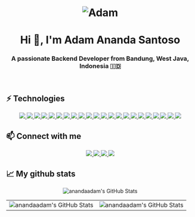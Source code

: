 <h1 align="center">
  <img src="https://raw.githubusercontent.com/anandaadam/anandaadam/main/name.gif" alt="Adam" />
</h1>

<h1 align="center">Hi 👋, I'm Adam Ananda Santoso</h1>
<h3 align="center">A passionate Backend Developer from Bandung, West Java, Indonesia 🇮🇩</h3>

<br />

<!-- - 🦔 Founder of [ArConnect](https://arconnect.io) Arweave Wallet

- 👨‍💻 Working at [Community Labs](https://communitylabs.com) ([We raised $30M!](https://www.bloomberg.com/news/articles/2022-09-08/teenage-founder-raises-30-million-for-crypto-startup-community-labs?utm_medium=email&utm_source=newsletter&utm_term=220908&utm_campaign=author_22684653#xj4y7vzkg&leadSource=uverify%20wall))

- 🧭 Founder at [@th8ta](https://github.com/th8ta) and [@useverto](https://github.com/useverto)

- 👥 Core team member at [@nestdotland](https://github.com/nestdotland)

+ a lot more ;) -->

## ⚡ Technologies
<p align="center">
  <a href="https://skillicons.dev">
    <img src="https://skillicons.dev/icons?i=vscode" />
  </a>
  <a href="https://skillicons.dev">
    <img src="https://skillicons.dev/icons?i=postman" />
  </a>
  <a href="https://skillicons.dev">
    <img src="https://skillicons.dev/icons?i=php" />
  </a>
  <a href="https://skillicons.dev">
    <img src="https://skillicons.dev/icons?i=js" />
  </a>
  <a href="https://skillicons.dev">
    <img src="https://skillicons.dev/icons?i=ts" />
  </a>
  <a href="https://skillicons.dev">
    <img src="https://skillicons.dev/icons?i=nodejs" />
  </a>
  <a href="https://skillicons.dev">
    <img src="https://skillicons.dev/icons?i=go" />
  </a>
  <a href="https://skillicons.dev">
    <img src="https://skillicons.dev/icons?i=laravel" />
  </a>
  <a href="https://skillicons.dev">
    <img src="https://skillicons.dev/icons?i=express" />
  </a>
  <a href="https://skillicons.dev">
    <img src="https://skillicons.dev/icons?i=nestjs" />
  </a>
  <a href="https://skillicons.dev">
    <img src="https://skillicons.dev/icons?i=mysql" />
  </a>
  <a href="https://skillicons.dev">
    <img src="https://skillicons.dev/icons?i=postgres" />
  </a>
  <a href="https://skillicons.dev">
    <img src="https://skillicons.dev/icons?i=mongodb" />
  </a>
  <a href="https://skillicons.dev">
    <img src="https://skillicons.dev/icons?i=git" />
  </a>
  <a href="https://skillicons.dev">
    <img src="https://skillicons.dev/icons?i=github" />
  </a>
  <a href="https://skillicons.dev">
    <img src="https://skillicons.dev/icons?i=gitlab" />
  </a>
  <a href="https://skillicons.dev">
    <img src="https://skillicons.dev/icons?i=graphql" />
  </a>
  <a href="https://skillicons.dev">
    <img src="https://skillicons.dev/icons?i=redis" />
  </a>
  <a href="https://skillicons.dev">
    <img src="https://skillicons.dev/icons?i=kafka" />
  </a>
  <a href="https://skillicons.dev">
    <img src="https://skillicons.dev/icons?i=docker" />
  </a>
  <a href="https://skillicons.dev">
    <img src="https://skillicons.dev/icons?i=kubernetes" />
  </a>
  <a href="https://skillicons.dev">
    <img src="https://skillicons.dev/icons?i=aws" />
  </a>
</p>

## 📫 Connect with me
<p align="center">
  <a href="mailto:adamanandasantoso@gmail.com">
    <img src="https://img.shields.io/badge/Gmail-D14836?style=for-the-badge&logo=gmail&logoColor=white" />
  </a>
  <a href="https://www.linkedin.com/in/anandaadam">
    <img src="https://img.shields.io/badge/LinkedIn-0077B5?style=for-the-badge&logo=linkedin&logoColor=white" />
  </a>
  <a href="https://instagram.com/ananda.adam_">
    <img src="https://img.shields.io/badge/Instagram-E4405F?style=for-the-badge&logo=instagram&logoColor=white" />
  </a>
  <a href="https://x.com/ananda_adam_">
    <img src="https://img.shields.io/badge/Twitter-1DA1F2?style=for-the-badge&logo=twitter&logoColor=white" />
  </a>
</p>

## 📈 My github stats

<p align="center">
  <img src="https://github-readme-stats.vercel.app/api/top-langs/?username=anandaadam&theme=dracula&show_icons=true&hide_border=true&layout=compact" alt="anandaadam's GitHub Stats" />
</p>

<table>
  <tr>
    <td><img src="https://github-readme-stats.vercel.app/api/top-langs/?username=anandaadam&theme=dracula&show_icons=true&hide_border=true&layout=compact" alt="anandaadam's GitHub Stats" /></td>
    <td><img src="https://github-readme-streak-stats.herokuapp.com/?user=anandaadam&theme=dracula&hide_border=true" alt="anandaadam's GitHub Stats" /></td>
  </tr>
</table>

